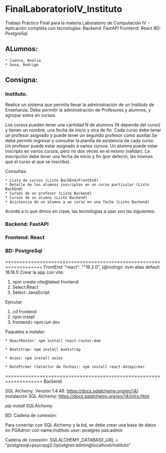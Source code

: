 # FinalLaboratorioIV_Instituto
Trabajo Práctico Final para la materia Laboratorio de Computación IV - Aplicación completa con tecnologías: Backend: FastAPI  Frontend: React  BD: PostgreSql

## ALumnos: 
    * Cuenca, Analía
    * Sosa, Rodrigo

## Consigna:

### Instituto.
Realice un sistema que permita llevar la administración de un Instituto de Enseñanza. Debe permitir la administración de Profesores y alumnos, y agrupar estos en cursos. 

Los cursos pueden tener una cantidad N de alumnos (N depende del curso) y tienen un nombre, una fecha de inicio y otra de fin. Cada curso debe tener un profesor asignado y puede tener un segundo profesor como auxiliar.Se debe permitir ingresar y consultar la planilla de asistencia de cada curso. Un profesor puede estar asignado a varios cursos. Un alumno puede estar inscripto en varios cursos, pero no dos veces en el mismo (validar). La inscripción debe tener una fecha de inicio y fin (por defecto, las mismas que el curso al que se inscribe).

Consultas:

    * Lista de cursos (Listo BackEnd/FrontEnd)
    * Detalle de los alumnos inscriptos en un curso particular (Listo BackEnd)
    * Cursos de un profesor (Listo Backend)
    * Cursos de un alumno (Listo Backend)
    * Asistencia de un alumno a un curso en una fecha (Listo Backend)


Acorde a lo que dimos en clase, las tecnologías a usar son las siguientes:

### Backend: FastAPI

### Frontend: React

### BD: PostgreSql

===================================================================
FrontEnd: "react": "^18.2.0", (@rodrigo: nvm alias default 18.16.1)
Crear la app con vite: 
 1) npm create vite@latest frontend
 2) Select:React
 3) Select: JavaScript

Ejecutar:
 1) cd frontend
 2) npm install
 3) frontend> *npm run dev*

Paquetes a instalar:

    * ReactRouter: npm install react-router-dom

    * Bootstrap: npm install bootstrap

    * Axios: npm install axios

    * DatePicker (Selector de fechas): npm install react-datepicker



===================================================================
Backend:

SQL Alchemy:
Versión 1.4.48: https://docs.sqlalchemy.org/en/14/
Instalación SQL Alchemy: https://docs.sqlalchemy.org/en/14/intro.html

*pip install SQLAlchemy*

BD: Cadena de conexión:

Para conectar con SQL Alchemy y la bd, se debe crear una base de datos en PGAdmin con name:instituto user: postgres pas:admin

Cadena de conexión: SQLALCHEMY_DATABASE_URL = "postgresql+psycopg2://postgres:admin@localhost/instituto"




